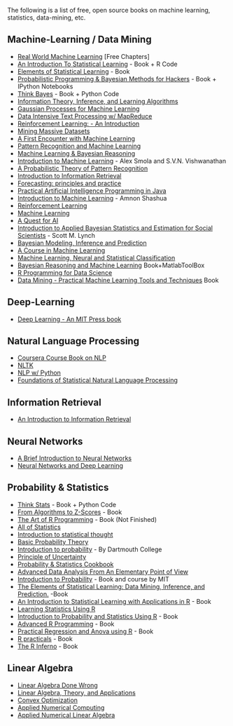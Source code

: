 The following is a list of free, open source books on machine learning, statistics, data-mining, etc.

## Machine-Learning / Data Mining

* [Real World Machine Learning](https://manning.com/books/real-world-machine-learning) [Free Chapters]
* [An Introduction To Statistical Learning](http://www-bcf.usc.edu/~gareth/ISL/) - Book + R Code
* [Elements of Statistical Learning](http://statweb.stanford.edu/~tibs/ElemStatLearn/) - Book
* [Probabilistic Programming & Bayesian Methods for Hackers](http://camdavidsonpilon.github.io/Probabilistic-Programming-and-Bayesian-Methods-for-Hackers/) - Book + IPython Notebooks
* [Think Bayes](http://www.greenteapress.com/thinkbayes/) - Book + Python Code
* [Information Theory, Inference, and Learning Algorithms](http://www.inference.phy.cam.ac.uk/mackay/itila/book.html)
* [Gaussian Processes for Machine Learning](http://www.gaussianprocess.org/gpml/chapters/)
* [Data Intensive Text Processing w/ MapReduce](http://lintool.github.io/MapReduceAlgorithms/)
* [Reinforcement Learning: - An Introduction](http://webdocs.cs.ualberta.ca/~sutton/book/ebook/the-book.html)
* [Mining Massive Datasets](http://infolab.stanford.edu/~ullman/mmds/book.pdf)
* [A First Encounter with Machine Learning](https://www.ics.uci.edu/~welling/teaching/273ASpring10/IntroMLBook.pdf)
* [Pattern Recognition and Machine Learning](http://users.isr.ist.utl.pt/~wurmd/Livros/school/Bishop%20-%20Pattern%20Recognition%20And%20Machine%20Learning%20-%20Springer%20%202006.pdf)
* [Machine Learning & Bayesian Reasoning](http://web4.cs.ucl.ac.uk/staff/D.Barber/textbook/090310.pdf)
* [Introduction to Machine Learning](http://alex.smola.org/drafts/thebook.pdf) - Alex Smola and S.V.N. Vishwanathan
* [A Probabilistic Theory of Pattern Recognition](http://www.szit.bme.hu/~gyorfi/pbook.pdf)
* [Introduction to Information Retrieval](http://nlp.stanford.edu/IR-book/pdf/irbookprint.pdf)
* [Forecasting: principles and practice](http://otexts.com/fpp/)
* [Practical Artificial Intelligence Programming in Java](http://www.markwatson.com/opencontent_data/JavaAI3rd.pdf)
* [Introduction to Machine Learning](http://arxiv.org/pdf/0904.3664v1.pdf) - Amnon Shashua
* [Reinforcement Learning](http://www.intechopen.com/books/reinforcement_learning)
* [Machine Learning](http://www.intechopen.com/books/machine_learning)
* [A Quest for AI](http://ai.stanford.edu/~nilsson/QAI/qai.pdf)
* [Introduction to Applied Bayesian Statistics and Estimation for Social Scientists](http://citeseerx.ist.psu.edu/viewdoc/download?doi=10.1.1.177.857&rep=rep1&type=pdf) - Scott M. Lynch
* [Bayesian Modeling, Inference
and Prediction](http://users.soe.ucsc.edu/~draper/draper-BMIP-dec2005.pdf)
* [A Course in Machine Learning](http://ciml.info/)
* [Machine Learning, Neural and Statistical Classification](http://www1.maths.leeds.ac.uk/~charles/statlog/)
* [Bayesian Reasoning and Machine Learning](http://web4.cs.ucl.ac.uk/staff/D.Barber/pmwiki/pmwiki.php?n=Brml.HomePage) Book+MatlabToolBox
* [R Programming for Data Science](https://leanpub.com/rprogramming)
* [Data Mining - Practical Machine Learning Tools and Techniques](http://www.cse.hcmut.edu.vn/~chauvtn/data_mining/Texts/%5B7%5D%20Data%20Mining%20-%20Practical%20Machine%20Learning%20Tools%20and%20Techniques%20%283rd%20Ed%29.pdf) Book

## Deep-Learning

* [Deep Learning - An MIT Press book](http://www.deeplearningbook.org/)

## Natural Language Processing

* [Coursera Course Book on NLP](http://www.cs.columbia.edu/~mcollins/notes-spring2013.html)
* [NLTK](http://www.nltk.org/book/)
* [NLP w/ Python](http://victoria.lviv.ua/html/fl5/NaturalLanguageProcessingWithPython.pdf)
* [Foundations of Statistical Natural Language Processing](http://nlp.stanford.edu/fsnlp/promo/)

## Information Retrieval

* [An Introduction to Information Retrieval](http://nlp.stanford.edu/IR-book/pdf/irbookonlinereading.pdf)

## Neural Networks

* [A Brief Introduction to Neural Networks](http://www.dkriesel.com/_media/science/neuronalenetze-en-zeta2-2col-dkrieselcom.pdf)
* [Neural Networks and Deep Learning](http://neuralnetworksanddeeplearning.com/)

## Probability & Statistics

* [Think Stats](http://www.greenteapress.com/thinkstats/) - Book + Python Code
* [From Algorithms to Z-Scores](http://heather.cs.ucdavis.edu/probstatbook) - Book
* [The Art of R Programming](http://heather.cs.ucdavis.edu/~matloff/132/NSPpart.pdf) - Book (Not Finished)
* [All of Statistics](http://www.ucl.ac.uk/~rmjbale/Stat/wasserman2.pdf)
* [Introduction to statistical thought](https://www.math.umass.edu/~lavine/Book/book.pdf)
* [Basic Probability Theory](http://www.math.uiuc.edu/~r-ash/BPT/BPT.pdf)
* [Introduction to probability](http://math.dartmouth.edu/~prob/prob/prob.pdf) - By Dartmouth College
* [Principle of Uncertainty](http://uncertainty.stat.cmu.edu/wp-content/uploads/2011/05/principles-of-uncertainty.pdf)
* [Probability & Statistics Cookbook](http://matthias.vallentin.net/probability-and-statistics-cookbook/)
* [Advanced Data Analysis From An Elementary Point of View](http://www.stat.cmu.edu/~cshalizi/ADAfaEPoV/ADAfaEPoV.pdf)
* [Introduction to Probability](http://athenasc.com/probbook.html) -  Book and course by MIT
* [The Elements of Statistical Learning: Data Mining, Inference, and Prediction.](http://statweb.stanford.edu/~tibs/ElemStatLearn/) -Book
* [An Introduction to Statistical Learning with Applications in R](http://www-bcf.usc.edu/~gareth/ISL/) - Book
* [Learning Statistics Using R](http://health.adelaide.edu.au/psychology/ccs/teaching/lsr/)
* [Introduction to Probability and Statistics Using R](https://cran.r-project.org/web/packages/IPSUR/vignettes/IPSUR.pdf) - Book
* [Advanced R Programming](http://adv-r.had.co.nz) - Book
* [Practical Regression and Anova using R](http://cran.r-project.org/doc/contrib/Faraway-PRA.pdf) - Book
* [R practicals](http://www.columbia.edu/~cjd11/charles_dimaggio/DIRE/resources/R/practicalsBookNoAns.pdf) - Book
* [The R Inferno](http://www.burns-stat.com/pages/Tutor/R_inferno.pdf) - Book

## Linear Algebra

* [Linear Algebra Done Wrong](http://www.math.brown.edu/~treil/papers/LADW/book.pdf)
* [Linear Algebra, Theory, and Applications](https://math.byu.edu/~klkuttle/Linearalgebra.pdf)
* [Convex Optimization](http://www.stanford.edu/~boyd/cvxbook/bv_cvxbook.pdf)
* [Applied Numerical Computing](http://www.seas.ucla.edu/~vandenbe/103/reader.pdf)
* [Applied Numerical Linear Algebra](http://uqu.edu.sa/files2/tiny_mce/plugins/filemanager/files/4281667/hamdy/hamdy1/cgfvnv/hamdy2/h1/h2/h3/h4/h5/h6/Applied%20Numerical%20Linear%20.pdf)
